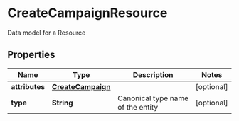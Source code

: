 

# CreateCampaignResource

Data model for a Resource

## Properties

Name | Type | Description | Notes
------------ | ------------- | ------------- | -------------
**attributes** | [**CreateCampaign**](CreateCampaign.md) |  |  [optional]
**type** | **String** | Canonical type name of the entity |  [optional]



